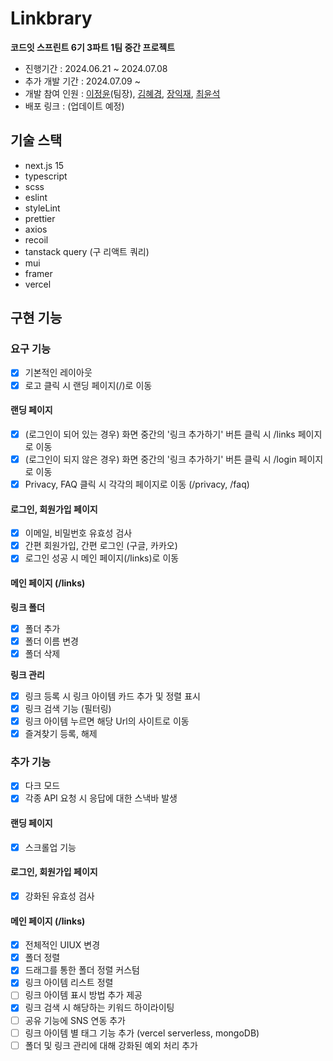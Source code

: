 # Linkbrary

**코드잇 스프린트 6기 3파트 1팀 중간 프로젝트**

- 진행기간 : 2024.06.21 ~ 2024.07.08
- 추가 개발 기간 : 2024.07.09 ~
- 개발 참여 인원 : [이정윤](https://github.com/gramy159)(팀장), [김혜경](https://github.com/i-nooo-2), [장익재](https://github.com/Ik5606), [최윤석](https://github.com/greenyun2)
- 배포 링크 : (업데이트 예정)

## 기술 스택

- next.js 15
- typescript
- scss
- eslint
- styleLint
- prettier
- axios
- recoil
- tanstack query (구 리액트 쿼리)
- mui
- framer
- vercel

## 구현 기능

### 요구 기능

- [x] 기본적인 레이아웃
- [x] 로고 클릭 시 랜딩 페이지(/)로 이동

#### 랜딩 페이지

- [x] (로그인이 되어 있는 경우) 화면 중간의 '링크 추가하기' 버튼 클릭 시 /links 페이지로 이동
- [x] (로그인이 되지 않은 경우) 화면 중간의 '링크 추가하기' 버튼 클릭 시 /login 페이지로 이동
- [x] Privacy, FAQ 클릭 시 각각의 페이지로 이동 (/privacy, /faq)

#### 로그인, 회원가입 페이지

- [x] 이메일, 비밀번호 유효성 검사
- [x] 간편 회원가입, 간편 로그인 (구글, 카카오)
- [x] 로그인 성공 시 메인 페이지(/links)로 이동

#### 메인 페이지 (/links)

**링크 폴더**

- [x] 폴더 추가
- [x] 폴더 이름 변경
- [x] 폴더 삭제

**링크 관리**

- [x] 링크 등록 시 링크 아이템 카드 추가 및 정렬 표시
- [x] 링크 검색 기능 (필터링)
- [x] 링크 아이템 누르면 해당 Url의 사이트로 이동
- [x] 즐겨찾기 등록, 해제

### 추가 기능

- [x] 다크 모드
- [x] 각종 API 요청 시 응답에 대한 스낵바 발생

#### 랜딩 페이지

- [x] 스크롤업 기능

#### 로그인, 회원가입 페이지

- [x] 강화된 유효성 검사

#### 메인 페이지 (/links)

- [x] 전체적인 UIUX 변경
- [x] 폴더 정렬
- [x] 드래그를 통한 폴더 정렬 커스텀
- [x] 링크 아이템 리스트 정렬
- [ ] 링크 아이템 표시 방법 추가 제공
- [x] 링크 검색 시 해당하는 키워드 하이라이팅
- [ ] 공유 기능에 SNS 연동 추가
- [ ] 링크 아이템 별 태그 기능 추가 (vercel serverless, mongoDB)
- [ ] 폴더 및 링크 관리에 대해 강화된 예외 처리 추가
